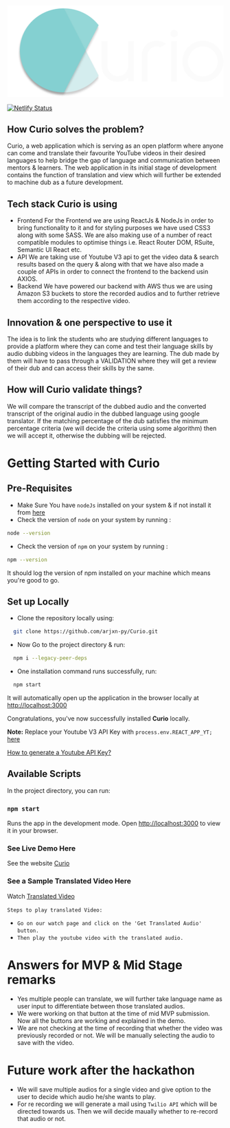 ![image](src/components/assets/images/Curiologo.png)

[![Netlify Status](https://api.netlify.com/api/v1/badges/ae6ec098-3afe-409d-8301-60dacd6a9dc6/deploy-status)](https://curiocic.netlify.app/)

## How Curio solves the problem?

Curio, a web application which is serving as an open platform where anyone can come and translate their favourite YouTube videos in their desired languages to help bridge the gap of language and communication between mentors & learners. The web application in its initial stage of development contains the function of translation and view which will further be extended to machine dub as a future development.

## Tech stack Curio is using

- Frontend
  For the Frontend we are using ReactJs & NodeJs in order to bring functionality to it and for styling purposes we have used CSS3 along with some SASS. We are also making use of a number of react compatible modules to optimise things i.e. React Router DOM, RSuite, Semantic UI React etc.
- API
  We are taking use of Youtube V3 api to get the video data & search results based on the query & along with that we have also made a couple of APIs in order to connect the frontend to the backend usin AXIOS.
- Backend
  We have powered our backend with AWS thus we are using Amazon S3 buckets to store the recorded audios and to further retrieve them according to the respective video.

## Innovation & one perspective to use it

The idea is to link the students who are studying different languages to provide a platform where they can come and test their language skills by audio dubbing videos in the languages they are learning. The dub made by them will have to pass through a VALIDATION where they will get a review of their dub and can access their skills by the same.

## How will Curio validate things?

We will compare the transcript of the dubbed audio and the converted transcript of the original audio in the dubbed language using google translator. If the matching percentage of the dub satisfies the minimum percentage criteria (we will decide the criteria using some algorithm) then we will accept it, otherwise the dubbing will be rejected.

# Getting Started with Curio

## Pre-Requisites

- Make Sure You have `nodeJs` installed on your system & if not install it from [here](https://nodejs.org/en/download)
- Check the version of `node` on your system by running :

```bash
node --version
```

- Check the version of `npm` on your system by running :

```bash
npm --version
```

It should log the version of npm installed on your machine which means you're good to go.

## Set up Locally

- Clone the repository locally using:

```bash
  git clone https://github.com/arjxn-py/Curio.git
```

- Now Go to the project directory & run:

```bash
  npm i --legacy-peer-deps
```

- One installation command runs successfully, run:

```bash
  npm start
```

It will automatically open up the application in the browser locally at [http://localhost:3000](http://localhost:3000)

Congratulations, you've now successfully installed **Curio** locally.

**Note:** Replace your Youtube V3 API Key with `process.env.REACT_APP_YT;` [here](https://github.com/arjxn-py/Curio/blob/84743a39d782d09414932e15a76d8c81646a9101/src/apis/youtube.js#L2)

[How to generate a Youtube API Key?](https://medium.com/swlh/how-to-get-youtubes-api-key-7c28b59b1154)

## Available Scripts

In the project directory, you can run:

### `npm start`

Runs the app in the development mode.
Open [http://localhost:3000](http://localhost:3000) to view it in your browser.

### See Live Demo Here

See the website [Curio](https://curiocic.netlify.app/)

### See a Sample Translated Video Here

Watch [Translated Video](https://curiocic.netlify.app/play/r0G86-0-4O4)

`Steps to play translated Video:`

- `Go on our watch page and click on the 'Get Translated Audio' button.`
- `Then play the youtube video with the translated audio.`

# Answers for MVP & Mid Stage remarks

- Yes multiple people can translate, we will further take language name as user input to differentiate between those translated audios.
- We were working on that button at the time of mid MVP submission. Now all the buttons are working and explained in the demo.
- We are not checking at the time of recording that whether the video was previously recorded or not. We will be manually selecting the audio to save with the video.

# Future work after the hackathon

- We will save multiple audios for a single video and give option to the user to decide which audio he/she wants to play.
- For re recording we will generate a mail using `Twilio API` which will be directed towards us. Then we will decide maually whether to re-record that audio or not.

